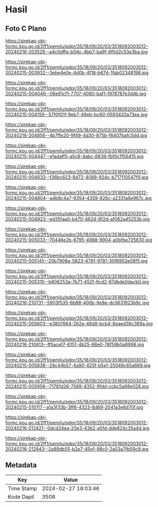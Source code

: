 # Hasil

## Foto C Plano

https://sirekap-obj-formc.kpu.go.id/2ff1/pemilu/pdpr/35/18/09/20/03/3518092003012-20240216-203526--a4c0dffa-b04c-4bb7-ba9f-6f0d2c53e3ba.jpg

https://sirekap-obj-formc.kpu.go.id/2ff1/pemilu/pdpr/35/18/09/20/03/3518092003012-20240215-003932--3ebe4e0e-4d0b-4f18-b674-1fab02348198.jpg

https://sirekap-obj-formc.kpu.go.id/2ff1/pemilu/pdpr/35/18/09/20/03/3518092003012-20240215-004046--06e91cf1-7707-4080-baf1-f978787e3ddb.jpg

https://sirekap-obj-formc.kpu.go.id/2ff1/pemilu/pdpr/35/18/09/20/03/3518092003012-20240215-004159--57f0f01f-9eb7-49eb-bc60-0593420a73ea.jpg

https://sirekap-obj-formc.kpu.go.id/2ff1/pemilu/pdpr/35/18/09/20/03/3518092003012-20240216-204856--4b7ffe20-9f49-4d30-875b-f6407bafc5dd.jpg

https://sirekap-obj-formc.kpu.go.id/2ff1/pemilu/pdpr/35/18/09/20/03/3518092003012-20240215-004447--e1adaff5-a5c8-4abc-8839-fbf0c1f56415.jpg

https://sirekap-obj-formc.kpu.go.id/2ff1/pemilu/pdpr/35/18/09/20/03/3518092003012-20240215-004633--f36bc623-8d72-4088-924c-b717110547f9.jpg

https://sirekap-obj-formc.kpu.go.id/2ff1/pemilu/pdpr/35/18/09/20/03/3518092003012-20240215-004804--a4b8c4a7-9354-4359-826c-a2331a6e967c.jpg

https://sirekap-obj-formc.kpu.go.id/2ff1/pemilu/pdpr/35/18/09/20/03/3518092003012-20240215-004923--ed35faa0-b470-4624-8f2d-af062a45253b.jpg

https://sirekap-obj-formc.kpu.go.id/2ff1/pemilu/pdpr/35/18/09/20/03/3518092003012-20240215-005033--70446e2b-6795-4988-9904-a0bfbe725630.jpg

https://sirekap-obj-formc.kpu.go.id/2ff1/pemilu/pdpr/35/18/09/20/03/3518092003012-20240215-005145--20b7908a-5823-4791-9781-30f6952e08f5.jpg

https://sirekap-obj-formc.kpu.go.id/2ff1/pemilu/pdpr/35/18/09/20/03/3518092003012-20240215-005310--b806253a-7b71-452f-9cd2-67dbde0dacb0.jpg

https://sirekap-obj-formc.kpu.go.id/2ff1/pemilu/pdpr/35/18/09/20/03/3518092003012-20240216-210731--5903f535-6b88-406b-9e8e-dc0631923b9c.jpg

https://sirekap-obj-formc.kpu.go.id/2ff1/pemilu/pdpr/35/18/09/20/03/3518092003012-20240215-005603--e3807664-262e-48d9-bcb4-8eaed36c389a.jpg

https://sirekap-obj-formc.kpu.go.id/2ff1/pemilu/pdpr/35/18/09/20/03/3518092003012-20240216-210913--ff5ace17-6151-4b25-88e0-78f59b0a9998.jpg

https://sirekap-obj-formc.kpu.go.id/2ff1/pemilu/pdpr/35/18/09/20/03/3518092003012-20240215-005838--29c44b57-4a90-425f-b5e1-25049c65a669.jpg

https://sirekap-obj-formc.kpu.go.id/2ff1/pemilu/pdpr/35/18/09/20/03/3518092003012-20240215-005956--71781d26-7589-4352-9fdd-ccbc5a88e028.jpg

https://sirekap-obj-formc.kpu.go.id/2ff1/pemilu/pdpr/35/18/09/20/03/3518092003012-20240215-010117--a1a3f33b-3ff6-4323-8d69-2041a3e6d70f.jpg

https://sirekap-obj-formc.kpu.go.id/2ff1/pemilu/pdpr/35/18/09/20/03/3518092003012-20240216-212421--0dcd24ea-20e3-43b2-a5fd-dde824c35a4d.jpg

https://sirekap-obj-formc.kpu.go.id/2ff1/pemilu/pdpr/35/18/09/20/03/3518092003012-20240216-212943--2a89db55-b2e7-45e1-98c0-2a03a7fb59c9.jpg


## Metadata

| Key        | Value               |
| ---------- | ------------------- |
| Time Stamp | 2024-02-27 18:03:46 |
| Kode Dapil | 3508                |



